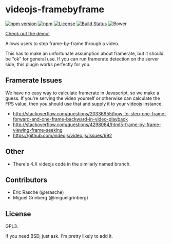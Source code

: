 videojs-framebyframe
====================

[![npm version](https://img.shields.io/npm/v/videojs-framebyframe.svg?style=flat)](https://www.npmjs.com/package/videojs-framebyframe)
[![npm](https://img.shields.io/npm/dm/videojs-framebyframe.svg)]()
[![License](https://img.shields.io/npm/l/videojs-framebyframe.svg)](LICENSE)
[![Build Status](https://travis-ci.org/erasche/videojs-framebyframe.svg?branch=master)](https://travis-ci.org/erasche/videojs-framebyframe)
![Bower](https://benschwarz.github.io/bower-badges/badge@2x.png)

[Check out the demo!](https://erasche.github.io/videojs-framebyframe)

Allows users to step frame-by-frame through a video.

This has to make an unfortunate assumption about framerate, but it should be
"ok" for general use. If you can run framerate detection on the server side,
this plugin works perfectly for you.

## Framerate Issues

We have no easy way to calculate framerate in Javascript, so we make a guess.
If you're serving the video yourself or otherwise can calculate the FPS value,
then you should use that and supply it to your videojs instance.

- http://stackoverflow.com/questions/20336955/how-to-step-one-frame-forward-and-one-frame-backward-in-video-playback
- http://stackoverflow.com/questions/4298084/html5-frame-by-frame-viewing-frame-seeking
- https://github.com/videojs/video.js/issues/692

## Other

- There's 4.X videojs code in the similarly named branch.


## Contributors

- Eric Rasche (@erasche)
- Miguel Grinberg (@miguelgrinberg)

## License

GPL3.

If you need BSD, just ask. I'm pretty likely to add it.
